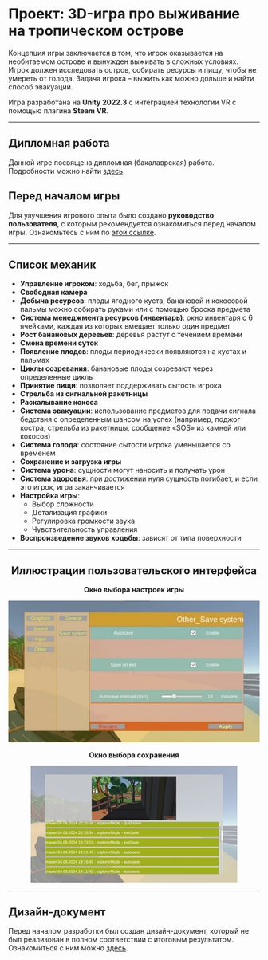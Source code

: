 # Проект: 3D-игра про выживание на тропическом острове

Концепция игры заключается в том, что игрок оказывается на необитаемом острове и вынужден выживать в сложных условиях. Игрок должен исследовать остров, собирать ресурсы и пищу, чтобы не умереть от голода. Задача игрока – выжить как можно дольше и найти способ эвакуации.

Игра разработана на **Unity 2022.3** с интеграцией технологии VR с помощью плагина **Steam VR**.

---

## Дипломная работа
Данной игре посвящена дипломная (бакалаврская) работа. Подробности можно найти [здесь](docs/Выпускная%20квалификационная%20работа.docx).

## Перед началом игры
Для улучшения игрового опыта было создано **руководство пользователя**, с которым рекомендуется ознакомиться перед началом игры. Ознакомьтесь с ним по [этой ссылке](docs/Руководство%20пользователя.docx).

---

## Список механик
- **Управление игроком**: ходьба, бег, прыжок
- **Свободная камера**
- **Добыча ресурсов**: плоды ягодного куста, банановой и кокосовой пальмы можно собирать руками или с помощью броска предмета
- **Система менеджмента ресурсов (инвентарь)**: окно инвентаря с 6 ячейками, каждая из которых вмещает только один предмет
- **Рост банановых деревьев**: деревья растут с течением времени
- **Смена времени суток**
- **Появление плодов**: плоды периодически появляются на кустах и пальмах
- **Циклы созревания**: банановые плоды созревают через определенные циклы
- **Принятие пищи**: позволяет поддерживать сытость игрока
- **Стрельба из сигнальной ракетницы**
- **Раскалывание кокоса**
- **Система эвакуации**: использование предметов для подачи сигнала бедствия с определенным шансом на успех (например, поджог костра, стрельба из ракетницы, сообщение «SOS» из камней или кокосов)
- **Система голода**: состояние сытости игрока уменьшается со временем
- **Сохранение и загрузка игры**
- **Система урона**: сущности могут наносить и получать урон
- **Система здоровья**: при достижении нуля сущность погибает, и если это игрок, игра заканчивается
- **Настройка игры**:
  - Выбор сложности
  - Детализация графики
  - Регулировка громкости звука
  - Чувствительность управления
- **Воспроизведение звуков ходьбы**: зависят от типа поверхности

---

<div align="center">

## Иллюстрации пользовательского интерфейса

**Окно выбора настроек игры**


  ![Ссылка на изображение](docs/Окно%20настроек%20игры.jpg)

**Окно выбора сохранения**


  ![Ссылка на изображение](docs/Окно%20выбора%20сохранения.png)

</div>

---

## Дизайн-документ
Перед началом разработки был создан дизайн-документ, который не был реализован в полном соответствии с итоговым результатом. Ознакомиться с ним можно [здесь](docs/Game%20Design%20Doc.pdf).
